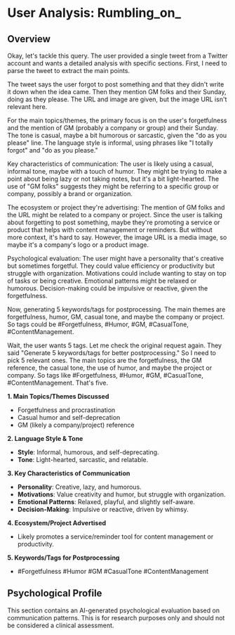 # User Analysis: Rumbling_on_

## Overview

<think>
Okay, let's tackle this query. The user provided a single tweet from a Twitter account and wants a detailed analysis with specific sections. First, I need to parse the tweet to extract the main points.

The tweet says the user forgot to post something and that they didn't write it down when the idea came. Then they mention GM folks and their Sunday, doing as they please. The URL and image are given, but the image URL isn't relevant here. 

For the main topics/themes, the primary focus is on the user's forgetfulness and the mention of GM (probably a company or group) and their Sunday. The tone is casual, maybe a bit humorous or sarcastic, given the "do as you please" line. The language style is informal, using phrases like "I totally forgot" and "do as you please."

Key characteristics of communication: The user is likely using a casual, informal tone, maybe with a touch of humor. They might be trying to make a point about being lazy or not taking notes, but it's a bit light-hearted. The use of "GM folks" suggests they might be referring to a specific group or company, possibly a brand or organization.

The ecosystem or project they're advertising: The mention of GM folks and the URL might be related to a company or project. Since the user is talking about forgetting to post something, maybe they're promoting a service or product that helps with content management or reminders. But without more context, it's hard to say. However, the image URL is a media image, so maybe it's a company's logo or a product image.

Psychological evaluation: The user might have a personality that's creative but sometimes forgetful. They could value efficiency or productivity but struggle with organization. Motivations could include wanting to stay on top of tasks or being creative. Emotional patterns might be relaxed or humorous. Decision-making could be impulsive or reactive, given the forgetfulness.

Now, generating 5 keywords/tags for postprocessing. The main themes are forgetfulness, humor, GM, casual tone, and maybe the company or project. So tags could be #Forgetfulness, #Humor, #GM, #CasualTone, #ContentManagement.

Wait, the user wants 5 tags. Let me check the original request again. They said "Generate 5 keywords/tags for better postprocessing." So I need to pick 5 relevant ones. The main topics are the forgetfulness, the GM reference, the casual tone, the use of humor, and maybe the project or company. So tags like #Forgetfulness, #Humor, #GM, #CasualTone, #ContentManagement. That's five.
</think>

**1. Main Topics/Themes Discussed**  
- Forgetfulness and procrastination  
- Casual humor and self-deprecation  
- GM (likely a company/project) reference  

**2. Language Style & Tone**  
- **Style**: Informal, humorous, and self-deprecating.  
- **Tone**: Light-hearted, sarcastic, and relatable.  

**3. Key Characteristics of Communication**  
- **Personality**: Creative, lazy, and humorous.  
- **Motivations**: Value creativity and humor, but struggle with organization.  
- **Emotional Patterns**: Relaxed, playful, and slightly self-aware.  
- **Decision-Making**: Impulsive or reactive, driven by whimsy.  

**4. Ecosystem/Project Advertised**  
- Likely promotes a service/reminder tool for content management or productivity.  

**5. Keywords/Tags for Postprocessing**  
- #Forgetfulness #Humor #GM #CasualTone #ContentManagement

## Psychological Profile

This section contains an AI-generated psychological evaluation based on communication patterns. This is for research purposes only and should not be considered a clinical assessment.